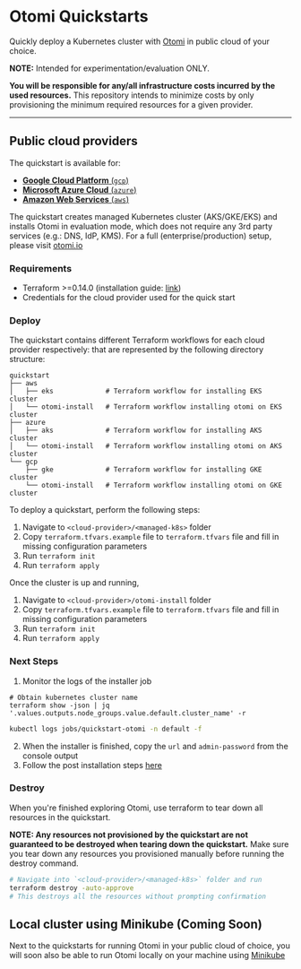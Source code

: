 # Otomi Quickstarts

Quickly deploy a Kubernetes cluster with [Otomi](https://github.com/redkubes/otomi-core) in public cloud of your choice.

**NOTE:** Intended for experimentation/evaluation ONLY.

**You will be responsible for any/all infrastructure costs incurred by the used resources.**
This repository intends to minimize costs by only provisioning the minimum required resources for a given provider.

---

## Public cloud providers

The quickstart is available for:

- [**Google Cloud Platform** (`gcp`)](./gcp)
- [**Microsoft Azure Cloud** (`azure`)](./azure)
- [**Amazon Web Services** (`aws`)](./aws)

The quickstart creates managed Kubernetes cluster (AKS/GKE/EKS) and installs Otomi in evaluation mode, which does not require any 3rd party services (e.g.: DNS, IdP, KMS). For a full (enterprise/production) setup, please visit [otomi.io](https://otomi.io)

### Requirements

- Terraform >=0.14.0 (installation guide: [link](https://learn.hashicorp.com/tutorials/terraform/install-cli))
- Credentials for the cloud provider used for the quick start

### Deploy

The quickstart contains different Terraform workflows for each cloud provider respectively: that are represented by the following directory structure: 
```
quickstart
├── aws
│   ├── eks             # Terraform workflow for installing EKS cluster
│   └── otomi-install   # Terraform workflow installing otomi on EKS cluster
├── azure
│   ├── aks             # Terraform workflow for installing AKS cluster
│   └── otomi-install   # Terraform workflow installing otomi on AKS cluster
└── gcp
    ├── gke             # Terraform workflow for installing GKE cluster
    └── otomi-install   # Terraform workflow installing otomi on GKE cluster
```

To deploy a quickstart, perform the following steps:

1. Navigate to `<cloud-provider>/<managed-k8s>` folder
2. Copy `terraform.tfvars.example` file to `terraform.tfvars` file and fill in missing configuration parameters 
3. Run `terraform init`
4. Run `terraform apply`

Once the cluster is up and running,

1. Navigate to `<cloud-provider>/otomi-install` folder
2. Copy `terraform.tfvars.example` file to `terraform.tfvars` file and fill in missing configuration parameters 
3. Run `terraform init`
4. Run `terraform apply`

### Next Steps

1. Monitor the logs of the installer job

```
# Obtain kubernetes cluster name 
terraform show -json | jq '.values.outputs.node_groups.value.default.cluster_name' -r
```

```bash
kubectl logs jobs/quickstart-otomi -n default -f
```

2. When the installer is finished, copy the `url` and `admin-password` from the console output
3. Follow the post installation steps [here](https://otomi.io/docs/installation/post-install)

### Destroy

When you're finished exploring Otomi, use terraform to tear down all resources in the quickstart.

**NOTE: Any resources not provisioned by the quickstart are not guaranteed to be destroyed when tearing down the quickstart.**
Make sure you tear down any resources you provisioned manually before running the destroy command.

```bash
# Navigate into `<cloud-provider>/<managed-k8s>` folder and run
terraform destroy -auto-approve
# This destroys all the resources without prompting confirmation
```

## Local cluster using Minikube (Coming Soon)

Next to the quickstarts for running Otomi in your public cloud of choice, you will soon also be able to run Otomi locally on your machine using [Minikube](https://minikube.sigs.k8s.io/docs/start/)
